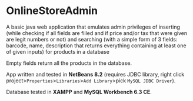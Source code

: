 # OnlineStoreAdmin
A basic java web application that emulates admin privileges of inserting (while checking if all fields are fiiled and if price and/or tax that were given are legit numbers or not) and searching (with a simple form of 3 fields: barcode, name, description that returns everything containing at least one of given inputs) for products in a database

Empty fields return all the products in the database.

App written and tested in **NetBeans 8.2** (requires JDBC library, right click project>`Properties`>`Libraries`>`Add Library`>pick `MySQL JDBC Driver`).

Database tested in **XAMPP** and **MySQL Workbench 6.3 CE**.
